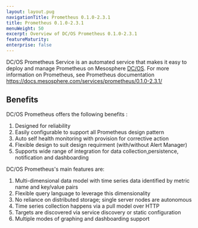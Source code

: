 ```yaml
---
layout: layout.pug
navigationTitle: Prometheus 0.1.0-2.3.1
title: Prometheus 0.1.0-2.3.1
menuWeight: 50
excerpt: Overview of DC/OS Prometheus 0.1.0-2.3.1
featureMaturity:
enterprise: false
---
```


DC/OS Prometheus Service is an automated service that makes it easy to deploy and manage Prometheus on Mesosphere [DC/OS](https://mesosphere.com/product/). For more information on Prometheus, see Prometheus documentation https://docs.mesosphere.com/services/prometheus/0.1.0-2.3.1/

## Benefits
DC/OS Prometheus offers the following benefits :
1. Designed for reliability
2. Easily configurable to support all Prometheus design pattern
3. Auto self health monitoring with provision for corrective action
4. Flexible design to suit design requirment (with/without Alert Manager)
5. Supports wide range of integration for data collection,persistence, notification and dashboarding
 
DC/OS Prometheus's main features are:
1. Multi-dimensional data model with time series data identified by metric name and key/value pairs
2. Flexible query language to leverage this dimensionality
3. No reliance on distributed storage; single server nodes are autonomous
4. Time series collection happens via a pull model over HTTP
5. Targets are discovered via service discovery or static configuration
6. Multiple modes of graphing and dashboarding support



